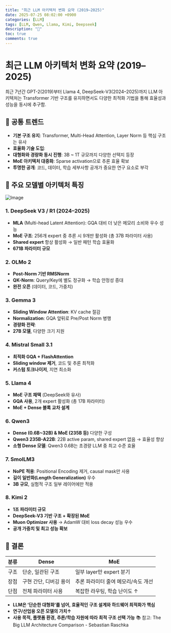 ```yaml
---
title: "최근 LLM 아키텍처 변화 요약 (2019–2025)"
date: 2025-07-25 08:02:00 +0900
categories: [LLM]
tags: [LLM, Qwen, Llama, Kimi, Deepseek]
description: "🍟"
toc: true
comments: true
---
```


# 최근 LLM 아키텍처 변화 요약 (2019–2025)

최근 7년간 GPT-2(2019)부터 Llama 4, DeepSeek-V3(2024–2025)까지 LLM 아키텍처는 Transformer 기반 구조를 유지하면서도 다양한 최적화 기법을 통해 효율성과 성능을 동시에 추구함.

## 🔑 공통 트렌드

- **기본 구조 유지**: Transformer, Multi-Head Attention, Layer Norm 등 핵심 구조는 유사
- **효율화 기술 도입**:
- **대형화와 경량화 동시 진행**: 3B ~ 1T 규모까지 다양한 선택지 등장
- **MoE 아키텍처 대중화**: Sparse activation으로 추론 효율 확보
- **투명한 공개**: 코드, 데이터, 학습 세부사항 공개가 중요한 연구 요소로 부각
## 📌 주요 모델별 아키텍처 특징

![Image](https://prod-files-secure.s3.us-west-2.amazonaws.com/e6db513d-ec54-40ff-aa74-2487b0bcfe15/ac24fdd3-febf-45c7-8e99-afb6446591d8/image.png?X-Amz-Algorithm=AWS4-HMAC-SHA256&X-Amz-Content-Sha256=UNSIGNED-PAYLOAD&X-Amz-Credential=ASIAZI2LB466QAFVQYRB%2F20250729%2Fus-west-2%2Fs3%2Faws4_request&X-Amz-Date=20250729T052533Z&X-Amz-Expires=3600&X-Amz-Security-Token=IQoJb3JpZ2luX2VjEHYaCXVzLXdlc3QtMiJHMEUCID4ujmhCdRLWlZ1CfUttN4HrcIpmDxTGEIBvG%2B0fpG1XAiEAv%2BaY%2F2x53tvldZ6PZk8POi67xJojwxlIcsK5U1%2Bl3H8qiAQInv%2F%2F%2F%2F%2F%2F%2F%2F%2F%2FARAAGgw2Mzc0MjMxODM4MDUiDK%2FQ3nN%2F4WkNy1PdbyrcA2JelS59mF3FBYf72q4kadiJux9ClrS1xRif%2B7jGUyRZRNFnvXU71M01R0ddWWhZjo1UNXFFOxG1RN1mh28FRMXZ92y5DazPbJZtaC5q0KQCpWgxFvGwlkv7CjzWOrlBh49ZRqTgYjodfLDpg05n8vf%2BDbmdrSRqa5tOHL2IK1jMe%2Fw0IUvGnHJhu6nES9gHluVMM1zRgO5dc8giHD9FNH2cVztZ7itw2xn1kAGaA0duk8a8JiqCqOzBRFe%2B3B9T5LGMPaMApOpkvXmQfxkr%2FLKtbg5iIqROd7hRnafFXVEOAUzkEWE%2B%2Bz5ZUCYdl7mv0cQg3K0QNgrsrlOpp9nPl9dFWc5oOgO3Mc3idLGqBBdVVuLTpAo8AbzFqUgODQh7GNYgsLeLaGlP8zq%2FX4BkyOXIvrqJPDbKNco4YgBphC%2FTsi5wjzTnjq1YZuW269icPNRXu8iNevzR0bJDIX%2FyT15kY6k4WAGUr1B4HnGD7ZXp8OcjBBTslBiCrok%2FvYrhWWN6o%2BSmC%2FqquzcZcHCCU3CG11nLZFsoZofCDFhVF%2BvU5bL14lGURjgzBpxoQ6Yavh4AFiiM6oLZqkw1CQCKz9Dlfue7Sm2EKWVsf3wk31%2By75OrEtxPuSHLI%2BIwMLe0ocQGOqUBx%2FmqrKlvdalnl31aP9t%2FYghm4ey7aF%2B3r129BUgoQvrXvcgk0KMCFjZ3Si2B1FMI997JarGEjZKYWGe4AL3%2Fhex0Y1mLbj4QcUu7JCecf9c%2BJM9BVw0az3q4P3xebBZZmB3vP3P%2FaifkSn6QOx%2B3L%2BXDffKVpUoi95sntH4Qr%2BnLwfxVWtgGFT0%2BWth2wvhWVghoGXzUyVQE%2Fy55CiuQn8RzmpYz&X-Amz-Signature=6b7e47998541479ca5b69f7382698ac15570181a0de3c49fb828c8a325d09e8e&X-Amz-SignedHeaders=host&x-amz-checksum-mode=ENABLED&x-id=GetObject)

### 1. DeepSeek V3 / R1 (2024–2025)

- **MLA** (Multi-head Latent Attention): GQA 대비 더 낮은 메모리 소비와 우수 성능
- **MoE 구조**: 256개 expert 중 추론 시 9개만 활성화 (총 37B 파라미터 사용)
- **Shared expert** 항상 활성화 → 일반 패턴 학습 효율화
- **671B 파라미터 규모**
### 2. OLMo 2

- **Post-Norm 기반 RMSNorm**
- **QK-Norm**: Query/Key에 별도 정규화 → 학습 안정성 증대
- **완전 오픈** (데이터, 코드, 가중치)
### 3. Gemma 3

- **Sliding Window Attention**: KV cache 절감
- **Normalization**: GQA 앞뒤로 Pre/Post Norm 병행
- **경량화 전략**:
- **27B 모델**, 다양한 크기 지원
### 4. Mistral Small 3.1

- **최적화 GQA + FlashAttention**
- **Sliding window 제거**, 코드 및 추론 최적화
- **커스텀 토크나이저**, 지연 최소화
### 5. Llama 4

- **MoE 구조 채택** (DeepSeek와 유사)
- **GQA 사용**, 2개 expert 활성화 (총 17B 파라미터)
- **MoE + Dense 블록 교차 설계**
### 6. Qwen3

- **Dense (0.6B~32B) & MoE (235B 등)** 다양한 구성
- **Qwen3 235B-A22B**: 22B active param, shared expert 없음 → 효율성 향상
- **소형 Dense 모델**: Qwen3 0.6B는 초경량 LLM 중 최고 수준 효율
### 7. SmolLM3

- **NoPE 적용**: Positional Encoding 제거, causal mask만 사용
- **길이 일반화(Length Generalization)** 우수
- **3B 규모**, 실험적 구조 일부 레이어에만 적용
### 8. Kimi 2

- **1조 파라미터 규모**
- **DeepSeek-V3 기반 구조 + 확장된 MoE**
- **Muon Optimizer 사용** → AdamW 대비 loss decay 성능 우수
- **공개 가중치 및 최고 성능 확보**
## 🧩 결론

| 분류 | Dense                  | MoE                                 |
| ---- | ---------------------- | ----------------------------------- |
| 구조 | 단순, 일관된 구조      | 일부 layer만 expert 분기            |
| 장점 | 구현 간단, 디버깅 용이 | 추론 파라미터 줄여 메모리/속도 개선 |
| 단점 | 전체 파라미터 사용     | 복잡한 라우팅, 학습 난이도 ↑        |

- **LLM은 ‘단순한 대형화’를 넘어, 효율적인 구조 설계와 하드웨어 최적화가 핵심**
- **연구/산업용 오픈 모델의 가치↑**
- **사용 목적, 플랫폼 환경, 추론/학습 자원에 따라 최적 구조 선택 가능**
📚 참고: The Big LLM Architecture Comparison - Sebastian Raschka


